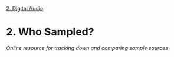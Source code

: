 <link href="../../markdown.css" rel="stylesheet"></link> 

[2. Digital Audio](2.audio.html)

# 2. Who Sampled?
*Online resource for tracking down and comparing sample sources*


